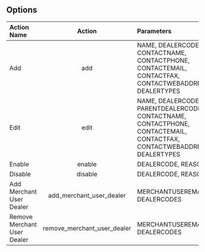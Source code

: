 ## Options

Action Name | Action | Parameters
:----------- |:-------------:| :-----------
Add  |add | NAME, DEALERCODE, CONTACTNAME, CONTACTPHONE, CONTACTEMAIL, CONTACTFAX, CONTACTWEBADDRESS, DEALERTYPES
Edit  |edit | NAME, DEALERCODE, PARENTDEALERCODE, CONTACTNAME, CONTACTPHONE, CONTACTEMAIL, CONTACTFAX, CONTACTWEBADDRESS, DEALERTYPES
Enable  |enable | DEALERCODE, REASON
Disable  |disable | DEALERCODE, REASON
Add Merchant User Dealer  |add_merchant_user_dealer | MERCHANTUSEREMAIL, DEALERCODES
Remove Merchant User Dealer  |remove_merchant_user_dealer | MERCHANTUSEREMAIL, DEALERCODES


